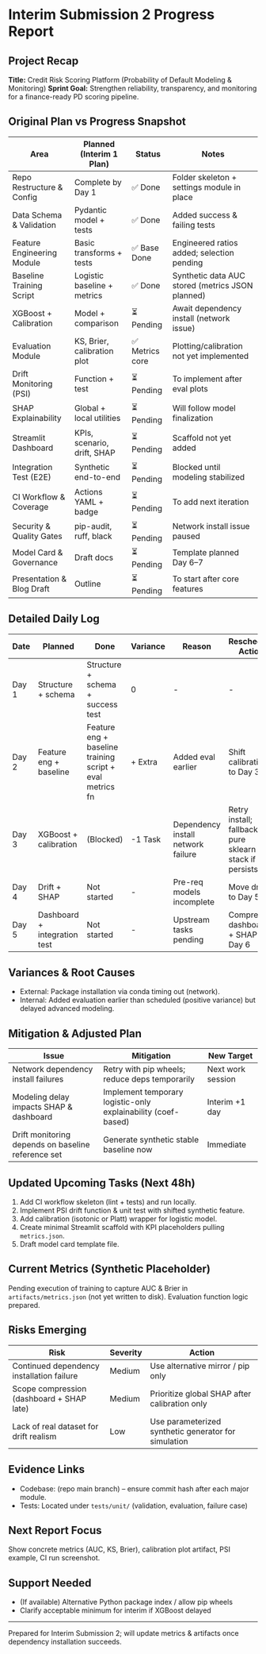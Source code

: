 # Interim Submission 2 Progress Report

## Project Recap

**Title:** Credit Risk Scoring Platform (Probability of Default Modeling & Monitoring)
**Sprint Goal:** Strengthen reliability, transparency, and monitoring for a finance-ready PD scoring pipeline.

## Original Plan vs Progress Snapshot

| Area                       | Planned (Interim 1 Plan)    | Status          | Notes                                            |
| -------------------------- | --------------------------- | --------------- | ------------------------------------------------ |
| Repo Restructure & Config  | Complete by Day 1           | ✅ Done         | Folder skeleton + settings module in place       |
| Data Schema & Validation   | Pydantic model + tests      | ✅ Done         | Added success & failing tests                    |
| Feature Engineering Module | Basic transforms + tests    | ✅ Base Done    | Engineered ratios added; selection pending       |
| Baseline Training Script   | Logistic baseline + metrics | ✅ Done         | Synthetic data AUC stored (metrics JSON planned) |
| XGBoost + Calibration      | Model + comparison          | ⏳ Pending      | Await dependency install (network issue)         |
| Evaluation Module          | KS, Brier, calibration plot | ✅ Metrics core | Plotting/calibration not yet implemented         |
| Drift Monitoring (PSI)     | Function + test             | ⏳ Pending      | To implement after eval plots                    |
| SHAP Explainability        | Global + local utilities    | ⏳ Pending      | Will follow model finalization                   |
| Streamlit Dashboard        | KPIs, scenario, drift, SHAP | ⏳ Pending      | Scaffold not yet added                           |
| Integration Test (E2E)     | Synthetic end-to-end        | ⏳ Pending      | Blocked until modeling stabilized                |
| CI Workflow & Coverage     | Actions YAML + badge        | ⏳ Pending      | To add next iteration                            |
| Security & Quality Gates   | pip-audit, ruff, black      | ⏳ Pending      | Network install issue paused                     |
| Model Card & Governance    | Draft docs                  | ⏳ Pending      | Template planned Day 6–7                         |
| Presentation & Blog Draft  | Outline                     | ⏳ Pending      | To start after core features                     |

## Detailed Daily Log

| Date  | Planned                      | Done                                                     | Variance | Reason                             | Reschedule Action                                         |
| ----- | ---------------------------- | -------------------------------------------------------- | -------- | ---------------------------------- | --------------------------------------------------------- |
| Day 1 | Structure + schema           | Structure + schema + success test                        | 0        | -                                  | -                                                         |
| Day 2 | Feature eng + baseline       | Feature eng + baseline training script + eval metrics fn | + Extra  | Added eval earlier                 | Shift calibration to Day 3                                |
| Day 3 | XGBoost + calibration        | (Blocked)                                                | -1 Task  | Dependency install network failure | Retry install; fallback to pure sklearn stack if persists |
| Day 4 | Drift + SHAP                 | Not started                                              | -        | Pre-req models incomplete          | Move drift to Day 5                                       |
| Day 5 | Dashboard + integration test | Not started                                              | -        | Upstream tasks pending             | Compress dashboard + SHAP Day 6                           |

## Variances & Root Causes

- External: Package installation via conda timing out (network).
- Internal: Added evaluation earlier than scheduled (positive variance) but delayed advanced modeling.

## Mitigation & Adjusted Plan

| Issue                                              | Mitigation                                                    | New Target        |
| -------------------------------------------------- | ------------------------------------------------------------- | ----------------- |
| Network dependency install failures                | Retry with pip wheels; reduce deps temporarily                | Next work session |
| Modeling delay impacts SHAP & dashboard            | Implement temporary logistic-only explainability (coef-based) | Interim +1 day    |
| Drift monitoring depends on baseline reference set | Generate synthetic stable baseline now                        | Immediate         |

## Updated Upcoming Tasks (Next 48h)

1. Add CI workflow skeleton (lint + tests) and run locally.
2. Implement PSI drift function & unit test with shifted synthetic feature.
3. Add calibration (isotonic or Platt) wrapper for logistic model.
4. Create minimal Streamlit scaffold with KPI placeholders pulling `metrics.json`.
5. Draft model card template file.

## Current Metrics (Synthetic Placeholder)

Pending execution of training to capture AUC & Brier in `artifacts/metrics.json` (not yet written to disk). Evaluation function logic prepared.

## Risks Emerging

| Risk                                      | Severity | Action                                               |
| ----------------------------------------- | -------- | ---------------------------------------------------- |
| Continued dependency installation failure | Medium   | Use alternative mirror / pip only                    |
| Scope compression (dashboard + SHAP late) | Medium   | Prioritize global SHAP after calibration only        |
| Lack of real dataset for drift realism    | Low      | Use parameterized synthetic generator for simulation |

## Evidence Links

- Codebase: (repo main branch) – ensure commit hash after each major module.
- Tests: Located under `tests/unit/` (validation, evaluation, failure case)

## Next Report Focus

Show concrete metrics (AUC, KS, Brier), calibration plot artifact, PSI example, CI run screenshot.

## Support Needed

- (If available) Alternative Python package index / allow pip wheels
- Clarify acceptable minimum for interim if XGBoost delayed

---

Prepared for Interim Submission 2; will update metrics & artifacts once dependency installation succeeds.
